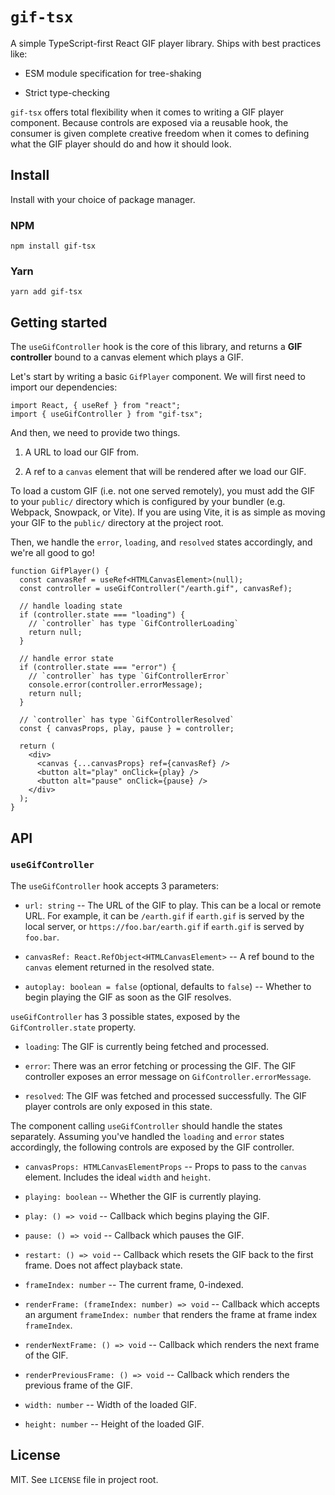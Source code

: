 # `gif-tsx`

A simple TypeScript-first React GIF player library. Ships with best practices like:

- ESM module specification for tree-shaking

- Strict type-checking

`gif-tsx` offers total flexibility when it comes to writing a GIF player
component. Because controls are exposed via a reusable hook, the consumer is
given complete creative freedom when it comes to defining what the GIF player
should do and how it should look.

## Install

Install with your choice of package manager.

### NPM

```
npm install gif-tsx
```

### Yarn

```
yarn add gif-tsx
```

## Getting started

The `useGifController` hook is the core of this library, and returns a **GIF
controller** bound to a canvas element which plays a GIF.

Let's start by writing a basic `GifPlayer` component. We will first need to
import our dependencies:

```tsx
import React, { useRef } from "react";
import { useGifController } from "gif-tsx";
```

And then, we need to provide two things.

1. A URL to load our GIF from.

2. A ref to a `canvas` element that will be rendered after we load our GIF.

To load a custom GIF (i.e. not one served remotely), you must add the GIF to
your `public/` directory which is configured by your bundler (e.g. Webpack,
Snowpack, or Vite). If you are using Vite, it is as simple as moving your GIF to
the `public/` directory at the project root.

Then, we handle the `error`, `loading`, and `resolved` states accordingly, and
we're all good to go!

```tsx
function GifPlayer() {
  const canvasRef = useRef<HTMLCanvasElement>(null);
  const controller = useGifController("/earth.gif", canvasRef);

  // handle loading state
  if (controller.state === "loading") {
    // `controller` has type `GifControllerLoading`
    return null;
  }

  // handle error state
  if (controller.state === "error") {
    // `controller` has type `GifControllerError`
    console.error(controller.errorMessage);
    return null;
  }

  // `controller` has type `GifControllerResolved`
  const { canvasProps, play, pause } = controller;

  return (
    <div>
      <canvas {...canvasProps} ref={canvasRef} />
      <button alt="play" onClick={play} />
      <button alt="pause" onClick={pause} />
    </div>
  );
}
```

## API

### `useGifController`

The `useGifController` hook accepts 3 parameters:

- `url: string` -- The URL of the GIF to play. This can be a local or remote
  URL. For example, it can be `/earth.gif` if `earth.gif` is served by the local
  server, or `https://foo.bar/earth.gif` if `earth.gif` is served by `foo.bar`.

- `canvasRef: React.RefObject<HTMLCanvasElement>` -- A ref bound to the `canvas`
  element returned in the resolved state.

- `autoplay: boolean = false` (optional, defaults to `false`) -- Whether to
  begin playing the GIF as soon as the GIF resolves.

`useGifController` has 3 possible states, exposed by the `GifController.state`
property.

- `loading`: The GIF is currently being fetched and processed.

- `error`: There was an error fetching or processing the GIF. The GIF controller
  exposes an error message on `GifController.errorMessage`.

- `resolved`: The GIF was fetched and processed successfully. The GIF player
  controls are only exposed in this state.

The component calling `useGifController` should handle the states separately.
Assuming you've handled the `loading` and `error` states accordingly, the
following controls are exposed by the GIF controller.

- `canvasProps: HTMLCanvasElementProps` -- Props to pass to the `canvas`
  element. Includes the ideal `width` and `height`.

- `playing: boolean` -- Whether the GIF is currently playing.

- `play: () => void` -- Callback which begins playing the GIF.

- `pause: () => void` -- Callback which pauses the GIF.

- `restart: () => void` -- Callback which resets the GIF back to the first
  frame. Does not affect playback state.

- `frameIndex: number` -- The current frame, 0-indexed.

- `renderFrame: (frameIndex: number) => void` -- Callback which accepts an
  argument `frameIndex: number` that renders the frame at frame index `frameIndex`.

- `renderNextFrame: () => void` -- Callback which renders the next frame of the
  GIF.

- `renderPreviousFrame: () => void` -- Callback which renders the previous frame
  of the GIF.

- `width: number` -- Width of the loaded GIF.

- `height: number` -- Height of the loaded GIF.

## License

MIT. See `LICENSE` file in project root.
